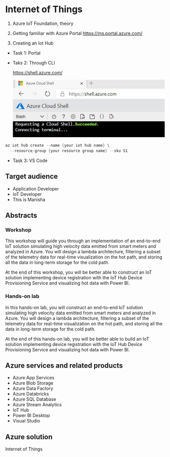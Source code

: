 # Internet of Things

1) Azure IoT Foundation, theory

2) Getting familiar with Azure Portal
https://ms.portal.azure.com/

3) Creating an Iot Hub
- Task 1: Portal
- Taks 2: Through CLI
    
    https://shell.azure.com/

    ![Bash access.](./media/bash.jpg 'Bash Access')
 ```csharp  
az iot hub create --name {your iot hub name} \
   --resource-group {your resource group name} --sku S1

```

- Task 3: VS Code




## Target audience

- Application Developer
- IoT Developer
- This is Manisha

## Abstracts

### Workshop

This workshop will guide you through an implementation of an end-to-end IoT solution simulating high velocity data emitted from smart meters and analyzed in Azure. You will design a lambda architecture, filtering a subset of the telemetry data for real-time visualization on the hot path, and storing all the data in long-term storage for the cold path.

At the end of this workshop, you will be better able to construct an IoT solution implementing device registration with the IoT Hub Device Provisioning Service and visualizing hot data with Power BI.

### Hands-on lab

In this hands-on lab, you will construct an end-to-end IoT solution simulating high velocity data emitted from smart meters and analyzed in Azure. You will design a lambda architecture, filtering a subset of the telemetry data for real-time visualization on the hot path, and storing all the data in long-term storage for the cold path.

At the end of this hands-on lab, you will be better able to build an IoT solution implementing device registration with the IoT Hub Device Provisioning Service and visualizing hot data with Power BI.

## Azure services and related products

- Azure App Services
- Azure Blob Storage
- Azure Data Factory
- Azure Databricks
- Azure SQL Database
- Azure Stream Analytics
- IoT Hub
- Power BI Desktop
- Visual Studio

## Azure solution

Internet of Things
